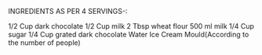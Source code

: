 INGREDIENTS AS PER 4 SERVINGS-:

1/2 Cup dark chocolate
1/2 Cup milk
2 Tbsp wheat flour
500 ml milk
1/4 Cup sugar
1/4 Cup grated dark chocolate
Water
Ice Cream Mould(According to the number of people)